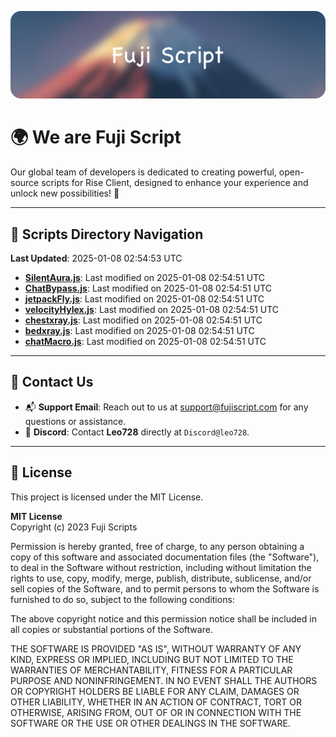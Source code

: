 ![Banner](.github/b.webp)

# 🌍 **We are Fuji Script**

Our global team of developers is dedicated to creating powerful, open-source scripts for Rise Client, designed to enhance your experience and unlock new possibilities! 🌟

---
<!-- SCRIPTS_NAVIGATION_START -->
## 📂 **Scripts Directory Navigation**

**Last Updated**: 2025-01-08 02:54:53 UTC

- **[SilentAura.js](scripts/SilentAura.js)**: Last modified on 2025-01-08 02:54:51 UTC
- **[ChatBypass.js](scripts/ChatBypass.js)**: Last modified on 2025-01-08 02:54:51 UTC
- **[jetpackFly.js](scripts/jetpackFly.js)**: Last modified on 2025-01-08 02:54:51 UTC
- **[velocityHylex.js](scripts/velocityHylex.js)**: Last modified on 2025-01-08 02:54:51 UTC
- **[chestxray.js](scripts/chestxray.js)**: Last modified on 2025-01-08 02:54:51 UTC
- **[bedxray.js](scripts/bedxray.js)**: Last modified on 2025-01-08 02:54:51 UTC
- **[chatMacro.js](scripts/chatMacro.js)**: Last modified on 2025-01-08 02:54:51 UTC

<!-- SCRIPTS_NAVIGATION_END -->

---

## 💬 **Contact Us**  
- 📬 **Support Email**: Reach out to us at [support@fujiscript.com](mailto:support@fujiscript.com) for any questions or assistance.  
- 💬 **Discord**: Contact **Leo728** directly at `Discord@leo728`.

---

## 📜 **License**

This project is licensed under the MIT License.  

**MIT License**  
Copyright (c) 2023 Fuji Scripts  

Permission is hereby granted, free of charge, to any person obtaining a copy of this software and associated documentation files (the "Software"), to deal in the Software without restriction, including without limitation the rights to use, copy, modify, merge, publish, distribute, sublicense, and/or sell copies of the Software, and to permit persons to whom the Software is furnished to do so, subject to the following conditions:  

The above copyright notice and this permission notice shall be included in all copies or substantial portions of the Software.  

THE SOFTWARE IS PROVIDED "AS IS", WITHOUT WARRANTY OF ANY KIND, EXPRESS OR IMPLIED, INCLUDING BUT NOT LIMITED TO THE WARRANTIES OF MERCHANTABILITY, FITNESS FOR A PARTICULAR PURPOSE AND NONINFRINGEMENT. IN NO EVENT SHALL THE AUTHORS OR COPYRIGHT HOLDERS BE LIABLE FOR ANY CLAIM, DAMAGES OR OTHER LIABILITY, WHETHER IN AN ACTION OF CONTRACT, TORT OR OTHERWISE, ARISING FROM, OUT OF OR IN CONNECTION WITH THE SOFTWARE OR THE USE OR OTHER DEALINGS IN THE SOFTWARE.  
